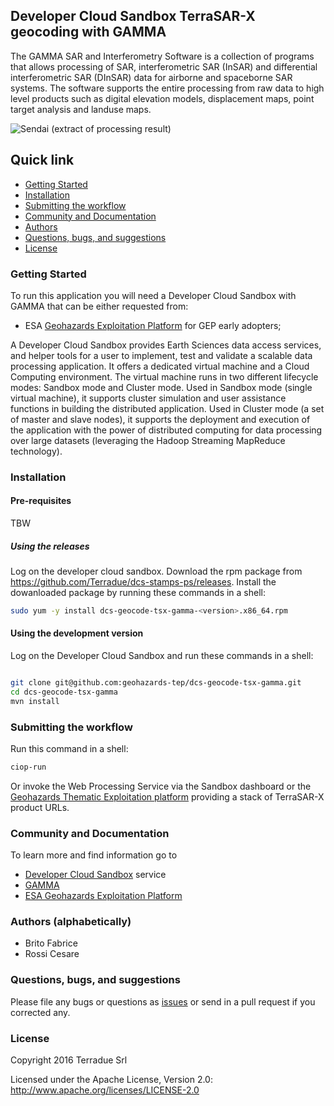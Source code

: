 ## Developer Cloud Sandbox TerraSAR-X geocoding with GAMMA

The GAMMA SAR and Interferometry Software is a collection of programs that allows processing of SAR, interferometric SAR (InSAR) and differential interferometric SAR (DInSAR) data for airborne and spaceborne SAR systems. The software supports the entire processing from raw data to high level products such as digital elevation models, displacement maps,  point target analysis and landuse maps.

![Sendai (extract of processing result)](dcs-geocode-tsx-gamma/src/main/media/sendai.png)


## Quick link
 
* [Getting Started](#getting-started)
* [Installation](#installation)
* [Submitting the workflow](#submit)
* [Community and Documentation](#community)
* [Authors](#authors)
* [Questions, bugs, and suggestions](#questions)
* [License](#license)

### <a name="getting-started"></a>Getting Started 

To run this application you will need a Developer Cloud Sandbox with GAMMA that can be either requested from:
* ESA [Geohazards Exploitation Platform](https://geohazards-tep.eo.esa.int) for GEP early adopters;

A Developer Cloud Sandbox provides Earth Sciences data access services, and helper tools for a user to implement, test and validate a scalable data processing application. It offers a dedicated virtual machine and a Cloud Computing environment.
The virtual machine runs in two different lifecycle modes: Sandbox mode and Cluster mode. 
Used in Sandbox mode (single virtual machine), it supports cluster simulation and user assistance functions in building the distributed application.
Used in Cluster mode (a set of master and slave nodes), it supports the deployment and execution of the application with the power of distributed computing for data processing over large datasets (leveraging the Hadoop Streaming MapReduce technology). 

### <a name="installation"></a>Installation

#### Pre-requisites

TBW

##### Using the releases

Log on the developer cloud sandbox. Download the rpm package from https://github.com/Terradue/dcs-stamps-ps/releases.
Install the dowanloaded package by running these commands in a shell:

```bash
sudo yum -y install dcs-geocode-tsx-gamma-<version>.x86_64.rpm
```

#### Using the development version

Log on the Developer Cloud Sandbox and run these commands in a shell:

```bash

git clone git@github.com:geohazards-tep/dcs-geocode-tsx-gamma.git
cd dcs-geocode-tsx-gamma
mvn install
```

### <a name="submit"></a>Submitting the workflow

Run this command in a shell:

```bash
ciop-run
```
Or invoke the Web Processing Service via the Sandbox dashboard or the [Geohazards Thematic Exploitation platform](https://geohazards-tep.eo.esa.int) providing a stack of TerraSAR-X product URLs.

### <a name="community"></a>Community and Documentation

To learn more and find information go to 

* [Developer Cloud Sandbox](http://docs.terradue.com/developer) service 
* [GAMMA](http://www.gamma-rs.ch/gamma.html)
* [ESA Geohazards Exploitation Platform](https://geohazards-tep.eo.esa.int)

### <a name="authors"></a>Authors (alphabetically)

* Brito Fabrice
* Rossi Cesare

### <a name="questions"></a>Questions, bugs, and suggestions

Please file any bugs or questions as [issues](https://github.com/geohazards-tep/dcs-geocode-tsx-gamma/issues/new) or send in a pull request if you corrected any.

### <a name="license"></a>License

Copyright 2016 Terradue Srl

Licensed under the Apache License, Version 2.0: http://www.apache.org/licenses/LICENSE-2.0

